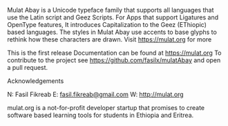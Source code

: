 Mulat Abay is a Unicode typeface family that supports all languages that
use the Latin script and Geez Scripts. For Apps that support Ligatures and OpenType features, It introduces Capitalization to the Geez (EThiopic)  based languages. The styles in Mulat Abay use accents to base glyphs to rethink how these characters are drawn. Visit https://mulat.org for more

This is the first release
Documentation can be found at https://mulat.org
To contribute to the project see https://github.com/fasilx/mulatAbay and open a pull request.


Acknowledgements

N: Fasil Fikreab
E: fasil.fikreab@gmail.com
W: http://mulat.org


mulat.org is a not-for-profit developer startup that promises to create software based learning tools for students in Ethiopia and Eritrea. 

 
